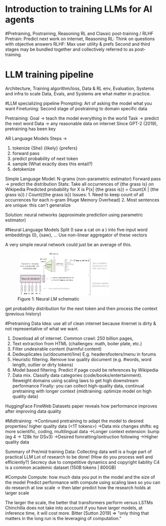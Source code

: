 # Introduction to training LLMs for AI agents

#Pretraining, Postraining, Reasoning RL and Classic post-training / RLHF
Pretrain: Predict next work on internet,
Reasoning RL: Think on questions with objective answers
RLHF: Max user utility & prefs
Second and third stages may be bundled together and collectively referred to as post-training.

# LLM training pipeline
Architecture, Training algorithm/loss, Data & RL env, Evaluation, Systems and infra to scale
Data, Evals, and Systems are what matter in practice.

#LLM specializing pipeline
Prompting: Art of asking the model what you want
Finetuning: Second stage of postraining to domain specific data

Pretraining: Goal -> teach the model everything in the world
Task -> predict the next word
Data -> any reasonable data on internet
Since GPT-2 (2019), pretraining has been key

AR Language Models
Steps -> 
1. tokenize {She} {likely} {prefers} 
2. forward pass 
3. predict probability of next token
4. sample (What exactly does this entail?)
5. detokenize

Simple Language Model: N-grams (non-parametric estimator)
Forward pass -> predict the distribution
Stats: Take all occurrences of {the grass is} on Wikipedia
Predicted probability for X is
P(x| {the grass is}) = Count(X | {the grass is}) / Count({the grass is})
Issues: 1. Need to keep count of all occurrences for each n-gram (Huge Memory Overhead)
2. Most sentences are unique: this can't generalize

Solution: neural networks (approximate prediction using parametric estimator)

#Neural Language Models
Split (I saw a cat on a ) into five input word embeddings {I}, {saw}, ...
Use non-linear aggregator of these vectors

A very simple neural network could just be an average of this.
<figure>
  <img src="./images/Figure1.png" alt="Figure 1" width="300">
  <figcaption>Figure 1: Neural LM schematic</figcaption>
</figure>
get probability distribution for the next token and then process the context (previous history)

#Pretraining Data
Idea: use all of clean internet because itnernet is dirty & not representative of what we want.
1. Download all of internet. Common crawl: 250 billion pages,
2. Text extraction from HTML (challenges: math, boiler plate, etc.)
3. Filter undesirable content (harmful content)
4. Dedeuplicates (ur/document/line) E.g. headersfooters/menu in forums
5. Heuristic filtering. Remove low quality document (e.g. #words, word length, outlier or dirty tokens)
6. Model based filtering. Predict if page could be references by Wikipedia
7. Data mix. Classify data categories (code/books/entertainment). Reweight domains using scaling laws to get high downstream performance
Finally: you can collect high-quality data, continual pretraining with longer context {midtraining: optimize model on high quality data}

HuggingFace FineWeb Datasets paper reveals how performance improves after improving data quality

#Midtraining: 
->Continued pretraining to adapt the model to desired properties/ higher quality data (<1T tokens>)
->Data mix changes shifts: eg more scientific, coding, multilingual data
->Longer context extension: bump (eg 4 -> 128k for DSv3)
->Desired fomratting/isntruction following
->Higher quality data

Summary of Pre/mid training Data:
Collecting data well is a huge part of practical LLM
Lot of research to be done! (How do you process well and efficiently?)
Secrecy due to competitive dynamics and copyright liability
C4 is a common academic dataset (150B tokens | 800GB)

#Compute
Compute: how much data you put in the model and the size of the model
Predict performance with compute using scaling laws so you can do research at low scale -> then later predict how the research holds at larger scale

The larger the scale, the better that transformers perform versus LSTMs
Chinchilla does not take into acccount if you have larger models, at inference time, it will cost more.
Bitter [Sutton 2019] => "only thing that matters in the long run is the leveraging of computation."





